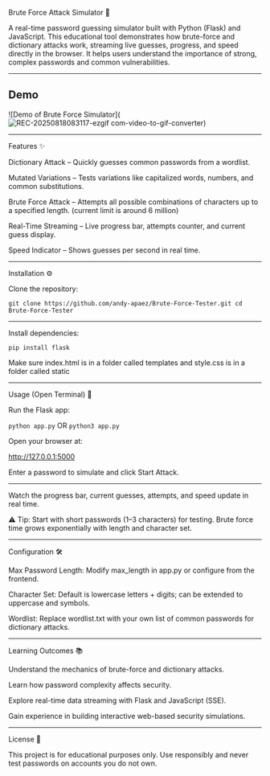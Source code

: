 Brute Force Attack Simulator 🔐

A real-time password guessing simulator built with Python (Flask) and JavaScript.
This educational tool demonstrates how brute-force and dictionary attacks work, streaming live guesses, progress, and speed directly in the browser.
It helps users understand the importance of strong, complex passwords and common vulnerabilities.

---
## Demo
![Demo of Brute Force Simulator](![REC-20250818083117-ezgif com-video-to-gif-converter](https://github.com/user-attachments/assets/56fc8389-9704-4810-808f-44d15f63b270))

---
Features ✨

Dictionary Attack – Quickly guesses common passwords from a wordlist.

Mutated Variations – Tests variations like capitalized words, numbers, and common substitutions.

Brute Force Attack – Attempts all possible combinations of characters up to a specified length. (current limit is around 6 million)

Real-Time Streaming – Live progress bar, attempts counter, and current guess display.

Speed Indicator – Shows guesses per second in real time.

---
Installation ⚙️

Clone the repository:

`git clone https://github.com/andy-apaez/Brute-Force-Tester.git
cd Brute-Force-Tester`

---
Install dependencies:

`pip install flask`


Make sure index.html is in a folder called templates and style.css is in a folder called static

---
Usage (Open Terminal) 🚀

Run the Flask app:

`python app.py` OR `python3 app.py`


Open your browser at:

http://127.0.0.1:5000

Enter a password to simulate and click Start Attack.

---
Watch the progress bar, current guesses, attempts, and speed update in real time.

⚠ Tip: Start with short passwords (1–3 characters) for testing. Brute force time grows exponentially with length and character set.

---
Configuration 🛠️

Max Password Length: Modify max_length in app.py or configure from the frontend.

Character Set: Default is lowercase letters + digits; can be extended to uppercase and symbols.

Wordlist: Replace wordlist.txt with your own list of common passwords for dictionary attacks.

---
Learning Outcomes 📚

Understand the mechanics of brute-force and dictionary attacks.

Learn how password complexity affects security.

Explore real-time data streaming with Flask and JavaScript (SSE).

Gain experience in building interactive web-based security simulations.

---
License 📝

This project is for educational purposes only. Use responsibly and never test passwords on accounts you do not own.

